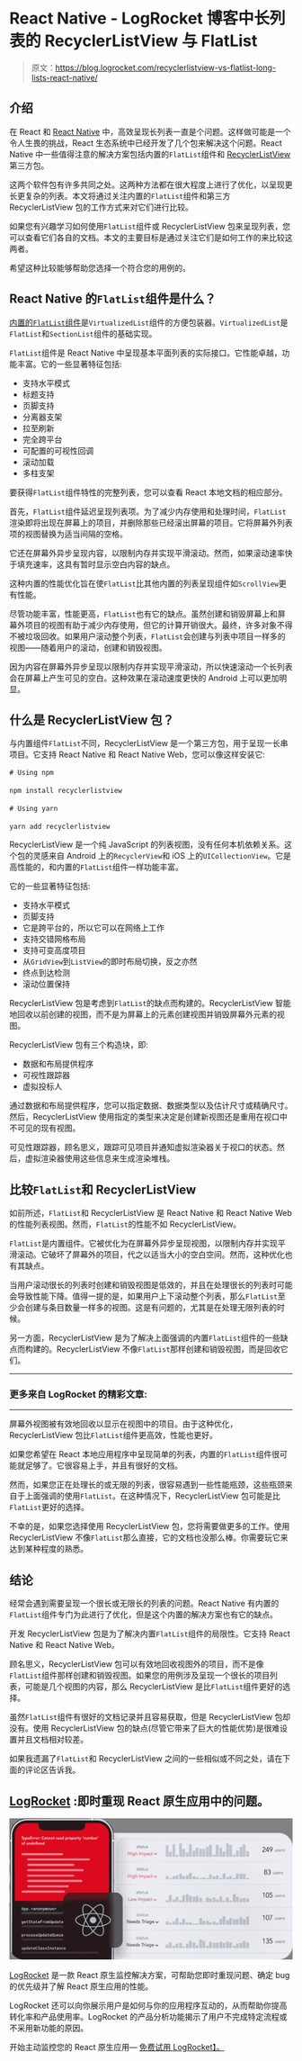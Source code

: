 # React Native - LogRocket 博客中长列表的 RecyclerListView 与 FlatList

> 原文：<https://blog.logrocket.com/recyclerlistview-vs-flatlist-long-lists-react-native/>

## 介绍

在 React 和 [React Native](https://blog.logrocket.com/tag/react-native/) 中，高效呈现长列表一直是个问题。这样做可能是一个令人生畏的挑战，React 生态系统中已经开发了几个包来解决这个问题。React Native 中一些值得注意的解决方案包括内置的`FlatList`组件和 [RecyclerListView](https://github.com/Flipkart/recyclerlistview) 第三方包。

这两个软件包有许多共同之处。这两种方法都在很大程度上进行了优化，以呈现更长更复杂的列表。本文将通过关注内置的`FlatList`组件和第三方 RecyclerListView 包的工作方式来对它们进行比较。

如果您有兴趣学习如何使用`FlatList`组件或 RecyclerListView 包来呈现列表，您可以查看它们各自的文档。本文的主要目标是通过关注它们是如何工作的来比较这两者。

希望这种比较能够帮助您选择一个符合您的用例的。

## React Native 的`FlatList`组件是什么？

[内置的`FlatList`组件](https://blog.logrocket.com/deep-dive-react-native-flatlist/)是`VirtualizedList`组件的方便包装器。`VirtualizedList`是`FlatList`和`SectionList`组件的基础实现。

`FlatList`组件是 React Native 中呈现基本平面列表的实际接口。它性能卓越，功能丰富。它的一些显著特征包括:

*   支持水平模式
*   标题支持
*   页脚支持
*   分离器支架
*   拉至刷新
*   完全跨平台
*   可配置的可视性回调
*   滚动加载
*   多柱支架

要获得`FlatList`组件特性的完整列表，您可以查看 React 本地文档的相应部分。

首先，`FlatList`组件延迟呈现列表项。为了减少内存使用和处理时间，`FlatList`渲染即将出现在屏幕上的项目，并删除那些已经滚出屏幕的项目。它将屏幕外列表项的视图替换为适当间隔的空格。

它还在屏幕外异步呈现内容，以限制内存并实现平滑滚动。然而，如果滚动速率快于填充速率，这具有暂时显示空白内容的缺点。

这种内置的性能优化旨在使`FlatList`比其他内置的列表呈现组件如`ScrollView`更有性能。

尽管功能丰富，性能更高，`FlatList`也有它的缺点。虽然创建和销毁屏幕上和屏幕外项目的视图有助于减少内存使用，但它的计算开销很大。最终，许多对象不得不被垃圾回收。如果用户滚动整个列表，`FlatList`会创建与列表中项目一样多的视图——随着用户的滚动，创建和销毁视图。

因为内容在屏幕外异步呈现以限制内存并实现平滑滚动，所以快速滚动一个长列表会在屏幕上产生可见的空白。这种效果在滚动速度更快的 Android 上可以更加明显。

## 什么是 RecyclerListView 包？

与内置组件`FlatList`不同，RecyclerListView 是一个第三方包，用于呈现一长串项目。它支持 React Native 和 React Native Web，您可以像这样安装它:

```
# Using npm

npm install recyclerlistview

# Using yarn

yarn add recyclerlistview

```

RecyclerListView 是一个纯 JavaScript 的列表视图，没有任何本机依赖关系。这个包的灵感来自 Android 上的`RecyclerView`和 iOS 上的`UICollectionView`。它是高性能的，和内置的`FlatList`组件一样功能丰富。

它的一些显著特征包括:

*   支持水平模式
*   页脚支持
*   它是跨平台的，所以它可以在网络上工作
*   支持交错网格布局
*   支持可变高度项目
*   从`GridView`到`ListView`的即时布局切换，反之亦然
*   终点到达检测
*   滚动位置保持

RecyclerListView 包是考虑到`FlatList`的缺点而构建的。RecyclerListView 智能地回收以前创建的视图，而不是为屏幕上的元素创建视图并销毁屏幕外元素的视图。

RecyclerListView 包有三个构造块，即:

*   数据和布局提供程序
*   可视性跟踪器
*   虚拟投标人

通过数据和布局提供程序，您可以指定数据、数据类型以及估计尺寸或精确尺寸。然后，RecyclerListView 使用指定的类型来决定是创建新视图还是重用在视口中不可见的现有视图。

可见性跟踪器，顾名思义，跟踪可见项目并通知虚拟渲染器关于视口的状态。然后，虚拟渲染器使用这些信息来生成渲染堆栈。

## 比较`FlatList`和 RecyclerListView

如前所述，`FlatList`和 RecyclerListView 是 React Native 和 React Native Web 的性能列表视图。然而，`FlatList`的性能不如 RecyclerListView。

`FlatList`是内置组件。它被优化为在屏幕外异步呈现视图，以限制内存并实现平滑滚动。它破坏了屏幕外的项目，代之以适当大小的空白空间。然而，这种优化也有其缺点。

当用户滚动很长的列表时创建和销毁视图是低效的，并且在处理很长的列表时可能会导致性能下降。值得一提的是，如果用户上下滚动整个列表，那么`FlatList`至少会创建与条目数量一样多的视图。这是有问题的，尤其是在处理无限列表的时候。

另一方面，RecyclerListView 是为了解决上面强调的内置`FlatList`组件的一些缺点而构建的。RecyclerListView 不像`FlatList`那样创建和销毁视图，而是回收它们。

* * *

### 更多来自 LogRocket 的精彩文章:

* * *

屏幕外视图被有效地回收以显示在视图中的项目。由于这种优化，RecyclerListView 包比`FlatList`组件更高效，性能也更好。

如果您希望在 React 本地应用程序中呈现简单的列表，内置的`FlatList`组件很可能就足够了。它很容易上手，并且有很好的文档。

然而，如果您正在处理长的或无限的列表，很容易遇到一些性能瓶颈，这些瓶颈来自于上面强调的使用`FlatList`。在这种情况下，RecyclerListView 包可能是比`FlatList`更好的选择。

不幸的是，如果您选择使用 RecyclerListView 包，您将需要做更多的工作。使用 RecyclerListView 不像`FlatList`那么直接，它的文档也没那么棒。你需要玩它来达到某种程度的熟悉。

## 结论

经常会遇到需要呈现一个很长或无限长的列表的问题。React Native 有内置的`FlatList`组件专门为此进行了优化，但是这个内置的解决方案也有它的缺点。

开发 RecyclerListView 包是为了解决内置`FlatList`组件的局限性。它支持 React Native 和 React Native Web。

顾名思义，RecyclerListView 包可以有效地回收视图外的项目，而不是像`FlatList`组件那样创建和销毁视图。如果您的用例涉及呈现一个很长的项目列表，可能是几个视图的内容，那么 RecyclerListView 是比`FlatList`组件更好的选择。

虽然`FlatList`组件有很好的文档记录并且容易获取，但是 RecyclerListView 包却没有。使用 RecyclerListView 包的缺点(尽管它带来了巨大的性能优势)是很难设置并且文档相对较差。

如果我遗漏了`FlatList`和 RecyclerListView 之间的一些相似或不同之处，请在下面的评论区告诉我。

## [LogRocket](https://lp.logrocket.com/blg/react-native-signup) :即时重现 React 原生应用中的问题。

[![](img/110055665562c1e02069b3698e6cc671.png)](https://lp.logrocket.com/blg/react-native-signup)

[LogRocket](https://lp.logrocket.com/blg/react-native-signup) 是一款 React 原生监控解决方案，可帮助您即时重现问题、确定 bug 的优先级并了解 React 原生应用的性能。

LogRocket 还可以向你展示用户是如何与你的应用程序互动的，从而帮助你提高转化率和产品使用率。LogRocket 的产品分析功能揭示了用户不完成特定流程或不采用新功能的原因。

开始主动监控您的 React 原生应用— [免费试用 LogRocket】。](https://lp.logrocket.com/blg/react-native-signup)
